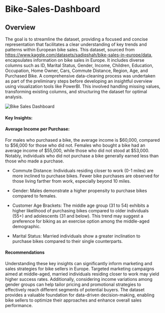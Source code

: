 # Bike-Sales-Dashboard


## Overview

The goal is to streamline the dataset, providing a focused and concise representation that facilitates a clear understanding of key trends and patterns within European bike sales.
This dataset, sourced from https://www.kaggle.com/datasets/sadiqshah/bike-sales-in-europe/data, encapsulates information on bike sales in Europe. It includes diverse columns such as ID, Marital Status, Gender, Income, Children, Education, Occupation, Home Owner, Cars, Commute Distance, Region, Age, and Purchased Bike. A comprehensive data-cleaning process was undertaken as part of the preliminary steps before developing an insightful overview using visualization tools like PowerBI. This involved handling missing values, transforming existing columns, and structuring the dataset for optimal analysis. 

![Bike Sales Dashboard](https://github.com/Okeyode22/Bike-Sales-Dashboard/assets/60988358/0853ae87-0373-4aee-bf9b-03e25f4aff94)

#### Key Insights:

#### Average Income per Purchase:
  For males who purchased a bike, the average income is $60,000, compared to $56,000 for those who did not. Females who bought a bike had an average income of $55,000, while     those who did not stood at $53,000. Notably, individuals who did not purchase a bike generally earned less than those who made a purchase.

* Commute Distance:
Individuals residing closer to work (0-1 miles) are more inclined to purchase bikes. Fewer bike purchases are observed for those living farther from work, especially beyond 10 miles.

* Gender:
Males demonstrate a higher propensity to purchase bikes compared to females.

* Customer Age Brackets:
The middle age group (31 to 54) exhibits a higher likelihood of purchasing bikes compared to older individuals (55+) and adolescents (31 and below). This trend may suggest a preference for biking as an exercise option among the middle-aged demographic.

* Marital Status:
Married individuals show a greater inclination to purchase bikes compared to their single counterparts.

#### Recommendations

Understanding these key insights can significantly inform marketing and sales strategies for bike sellers in Europe. Targeted marketing campaigns aimed at middle-aged, married individuals residing closer to work may yield higher success rates. Additionally, considering income variations among gender groups can help tailor pricing and promotional strategies to effectively reach different segments of potential buyers. The dataset provides a valuable foundation for data-driven decision-making, enabling bike sellers to optimize their approaches and enhance overall sales performance.
